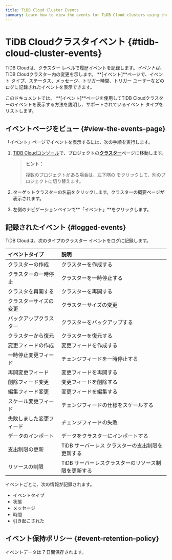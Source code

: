 ```yaml
---
title: TiDB Cloud Cluster Events
summary: Learn how to view the events for TiDB Cloud clusters using the Events page.
---
```


# TiDB Cloudクラスタイベント {#tidb-cloud-cluster-events}

TiDB Cloudは、クラスター レベルで履歴イベントを記録します。*イベントは、* TiDB Cloudクラスター内の変更を示します。 **[イベント]**ページで、イベント タイプ、ステータス、メッセージ、トリガー時間、トリガー ユーザーなどのログに記録されたイベントを表示できます。

このドキュメントでは、 **[イベント]**ページを使用してTiDB Cloudクラスターのイベントを表示する方法を説明し、サポートされているイベント タイプをリストします。

## イベントページをビュー {#view-the-events-page}

「イベント」ページでイベントを表示するには、次の手順を実行します。

1.  [TiDB Cloudコンソール](https://tidbcloud.com/)で、プロジェクトの[**クラスター**](https://tidbcloud.com/console/clusters)ページに移動します。

    > **ヒント：**
    >
    > 複数のプロジェクトがある場合は、<mdsvgicon name="icon-left-projects">左下隅の をクリックして、別のプロジェクトに切り替えます。</mdsvgicon>

2.  ターゲットクラスターの名前をクリックします。クラスターの概要ページが表示されます。

3.  左側のナビゲーションペインで**「イベント」**をクリックします。

## 記録されたイベント {#logged-events}

TiDB Cloudは、次のタイプのクラスター イベントをログに記録します。

| イベントタイプ      | 説明                           |
| :----------- | :--------------------------- |
| クラスターの作成     | クラスターを作成する                   |
| クラスターの一時停止   | クラスターを一時停止する                 |
| クラスタを再開する    | クラスターを再開する                   |
| クラスターサイズの変更  | クラスターサイズの変更                  |
| バックアップクラスター  | クラスターをバックアップする               |
| クラスターから復元    | クラスターを復元する                   |
| 変更フィードの作成    | 変更フィードを作成する                  |
| 一時停止変更フィード   | チェンジフィードを一時停止する              |
| 再開変更フィード     | 変更フィードを再開する                  |
| 削除フィード変更     | 変更フィードを削除する                  |
| 編集フィード変更     | 変更フィードを編集する                  |
| スケール変更フィード   | チェンジフィードの仕様をスケールする           |
| 失敗しました変更フィード | チェンジフィードの失敗                  |
| データのインポート    | データをクラスターにインポートする            |
| 支出制限の更新      | TiDB サーバーレス クラスターの支出制限を更新する  |
| リソースの制限      | TiDB サーバーレスクラスターのリソース制限を更新する |

イベントごとに、次の情報が記録されます。

-   イベントタイプ
-   状態
-   メッセージ
-   時間
-   引き起こされた

## イベント保持ポリシー {#event-retention-policy}

イベントデータは 7 日間保存されます。
